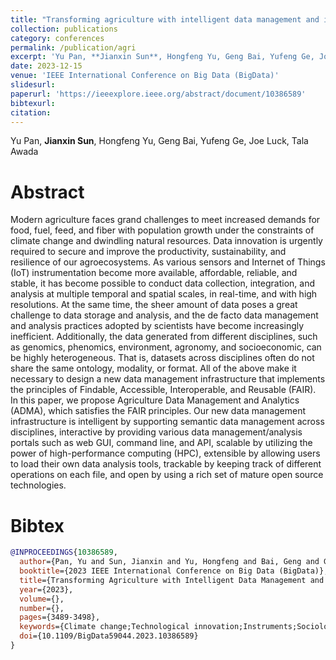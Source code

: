 ```yaml
---
title: "Transforming agriculture with intelligent data management and insights"
collection: publications
category: conferences
permalink: /publication/agri
excerpt: 'Yu Pan, **Jianxin Sun**, Hongfeng Yu, Geng Bai, Yufeng Ge, Joe Luck, Tala Awada'
date: 2023-12-15
venue: 'IEEE International Conference on Big Data (BigData)'
slidesurl:
paperurl: 'https://ieeexplore.ieee.org/abstract/document/10386589'
bibtexurl:
citation:
---
```

Yu Pan, **Jianxin Sun**, Hongfeng Yu, Geng Bai, Yufeng Ge, Joe Luck, Tala Awada

Abstract
======
Modern agriculture faces grand challenges to meet increased demands for food, fuel, feed, and fiber with population growth under the constraints of climate change and dwindling natural resources. Data innovation is urgently required to secure and improve the productivity, sustainability, and resilience of our agroecosystems. As various sensors and Internet of Things (IoT) instrumentation become more available, affordable, reliable, and stable, it has become possible to conduct data collection, integration, and analysis at multiple temporal and spatial scales, in real-time, and with high resolutions. At the same time, the sheer amount of data poses a great challenge to data storage and analysis, and the de facto data management and analysis practices adopted by scientists have become increasingly inefficient. Additionally, the data generated from different disciplines, such as genomics, phenomics, environment, agronomy, and socioeconomic, can be highly heterogeneous. That is, datasets across disciplines often do not share the same ontology, modality, or format. All of the above make it necessary to design a new data management infrastructure that implements the principles of Findable, Accessible, Interoperable, and Reusable (FAIR). In this paper, we propose Agriculture Data Management and Analytics (ADMA), which satisfies the FAIR principles. Our new data management infrastructure is intelligent by supporting semantic data management across disciplines, interactive by providing various data management/analysis portals such as web GUI, command line, and API, scalable by utilizing the power of high-performance computing (HPC), extensible by allowing users to load their own data analysis tools, trackable by keeping track of different operations on each file, and open by using a rich set of mature open source technologies.

Bibtex
======
```bibtex
@INPROCEEDINGS{10386589,
  author={Pan, Yu and Sun, Jianxin and Yu, Hongfeng and Bai, Geng and Ge, Yufeng and Luck, Joe and Awada, Tala},
  booktitle={2023 IEEE International Conference on Big Data (BigData)}, 
  title={Transforming Agriculture with Intelligent Data Management and Insights}, 
  year={2023},
  volume={},
  number={},
  pages={3489-3498},
  keywords={Climate change;Technological innovation;Instruments;Sociology;Agriculture;Sensors;Internet of Things;Agriculture data management;FAIR principles;Heterogeneous data},
  doi={10.1109/BigData59044.2023.10386589}
}
```
